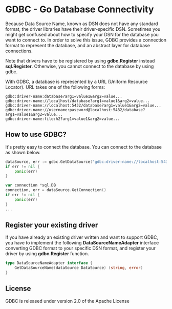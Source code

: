 # GDBC - Go Database Connectivity
Because Data Source Name, known as DSN does not have any standard format, the driver libraries have their 
driver-specific DSN. Sometimes you might get confused about how to specify your DSN for the database you 
want to connect to. In order to solve this issue, GDBC provides a connection format to represent the database, 
and an abstract layer for database connections. 

Note that drivers have to be registered by using **gdbc.Register** instead **sql.Register**.
Otherwise, you cannot connect to the database by using gdbc.

With GDBC, a database is represented by a URL (Uniform Resource Locator).
URL takes one of the following forms:
```
gdbc:driver-name:database?arg1=value1&arg2=value...
gdbc:driver-name://localhost/database?arg1=value1&arg2=value...
gdbc:driver-name://localhost:5432/database?arg1=value1&arg2=value...
gdbc:driver-name://username:password@localhost:5432/database?arg1=value1&arg2=value...
gdbc:driver-name:file:h2?arg1=value1&arg2=value...
```

## How to use GDBC?
It's pretty easy to connect the database. You can connect to the database as shown below.

```go
dataSource, err := gdbc.GetDataSource("gdbc:driver-name://localhost:5432/test-db", Username("username"), Password("password"))
if err != nil {
    panic(err)
}

var connection *sql.DB
connection, err = dataSource.GetConnection()
if err != nil {
    panic(err)
}
...

```

## Register your existing driver
If you have already an existing driver written and want to support GDBC, you have to implement the following 
**DataSourceNameAdapter** interface converting GDBC format to your specific DSN format, and register your
driver by using **gdbc.Register** function.

```go
type DataSourceNameAdapter interface {
	GetDataSourceName(dataSource DataSource) (string, error)
}
```

## License
GDBC is released under version 2.0 of the Apache License